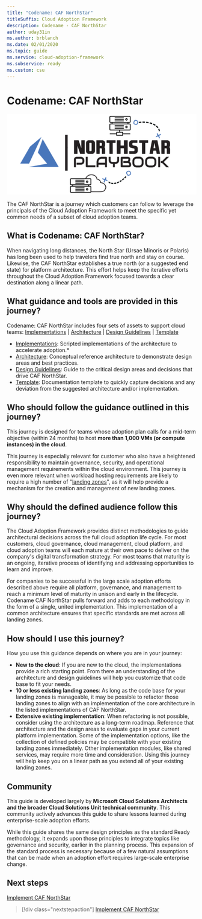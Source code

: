 ```yaml
---
title: "Codename: CAF NorthStar"
titleSuffix: Cloud Adoption Framework
description: Codename - CAF NorthStar
author: uday31in
ms.author: brblanch
ms.date: 02/01/2020
ms.topic: guide
ms.service: cloud-adoption-framework
ms.subservice: ready
ms.custom: csu
---
```


# Codename: CAF NorthStar

![CAF CAF NorthStar architecture guide](./media/icon.png)

The CAF NorthStar is a journey which customers can follow to leverage the principals of the Cloud Adoption Framework to meet the specific yet common needs of a subset of cloud adoption teams.

## What is Codename: CAF NorthStar?

When navigating long distances, the North Star (Ursae Minoris or Polaris) has long been used to help travelers find true north and stay on course. Likewise, the CAF NorthStar establishes a true north (or a suggested end state) for platform architecture. This effort helps keep the iterative efforts throughout the Cloud Adoption Framework focused towards a clear destination along a linear path.

## What guidance and tools are provided in this journey?

Codename: CAF NorthStar includes four sets of assets to support cloud teams: [Implementations](./implementation.md) | [Architecture](./architecture.md) | [Design Guidelines](./design-guidelines.md) | [Template](./template.md)

- [Implementations](./implementation.md): Scripted implementations of the architecture to accelerate adoption.*
- [Architecture](./architecture.md): Conceptual reference architecture to demonstrate design areas and best practices.
- [Design Guidelines](./design-guidelines.md): Guide to the critical design areas and decisions that drive CAF NorthStar.
- [Template](./template.md): Documentation template to quickly capture decisions and any deviation from the suggested architecture and/or implementation.

## Who should follow the guidance outlined in this journey?

This journey is designed for teams whose adoption plan calls for a mid-term objective (within 24 months) to host **more than 1,000 VMs (or compute instances) in the cloud**.

This journey is especially relevant for customer who also have a heightened responsibility to maintain governance, security, and operational management requirements within the cloud environment. This journey is even more relevant when workload hosting requirements are likely to require a high number of "[landing zones](../../ready/considerations/index.md)", as it will help provide a mechanism for the creation and management of new landing zones.

## Why should the defined audience follow this journey?

The Cloud Adoption Framework provides distinct methodologies to guide architectural decisions across the full cloud adoption life cycle. For most customers, cloud governance, cloud management, cloud platform, and cloud adoption teams will each mature at their own pace to deliver on the company's digital transformation strategy. For most teams that maturity is an ongoing, iterative process of identifying and addressing opportunities to learn and improve.

For companies to be successful in the large scale adoption efforts described above require all platform, governance, and management to reach a minimum level of maturity in unison and early in the lifecycle. Codename CAF NorthStar pulls forward and adds to each methodology in the form of a single, united implementation. This implementation of a common architecture ensures that specific standards are met across all landing zones.

## How should I use this journey?

How you use this guidance depends on where you are in your journey:

- **New to the cloud**: If you are new to the cloud, the implementations provide a rich starting point. From there an understanding of the architecture and design guidelines will help you customize that code base to fit your needs.
- **10 or less existing landing zones**: As long as the code base for your landing zones is manageable, it may be possible to refactor those landing zones to align with an implementation of the core architecture in the listed implementations of CAF NorthStar.
- **Extensive existing implementation**: When refactoring is not possible, consider using the architecture as a long-term roadmap. Reference that architecture and the design areas to evaluate gaps in your current platform implementation. Some of the implementation options, like the collection of defined policies may be compatible with your existing landing zones immediately. Other implementation modules, like shared services, may require more time and consideration. Using this journey will help keep you on a linear path as you extend all of your existing landing zones.

## Community

This guide is developed largely by **Microsoft Cloud Solutions Architects and the broader Cloud Solutions Unit technical community**. This community actively advances this guide to share lessons learned during enterprise-scale adoption efforts.

While this guide shares the same design principles as the standard Ready methodology, it expands upon those principles to integrate topics like governance and security, earlier in the planning process. This expansion of the standard process is necessary because of a few natural assumptions that can be made when an adoption effort requires large-scale enterprise change.

## Next steps

[Implement CAF NorthStar](./implementation.md)

> [!div class="nextstepaction"]
> [Implement CAF NorthStar](./implementation.md)